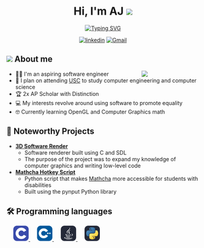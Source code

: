 <h1 align="center">Hi, I'm AJ <img src="https://media.giphy.com/media/hvRJCLFzcasrR4ia7z/giphy.gif" width="35"></h1>
<p align="center">
  <a href="https://git.io/typing-svg"><img src="https://readme-typing-svg.demolab.com?font=Fira+Code&duration=4000&pause=1000&center=true&width=435&lines=Aspiring+Software+Engineer;USC+CompE+and+CS+Student;Love+for+Low+Level+Programming" alt="Typing SVG" /></a>
</p>

<div align="center">
  <a href="https://www.linkedin.com/in/aug-johnson"><img img src="https://custom-icon-badges.demolab.com/badge/LinkedIn-0A66C2?logo=linkedin-white&logoColor=fff" height="25" alt="linkedin"/></a>  <a href="mailto:augustjohnson.py@gmail.com"><img img src="https://img.shields.io/badge/Gmail-D14836?logo=gmail&logoColor=white" height = 25 alt="Gmail"/></a>
</div>

## <img src = "https://i.pinimg.com/originals/3f/7e/4e/3f7e4eff7c96e9fe4b8b4b1ff3f7bdb5.gif" width = 6.5%> About me

<img align="right" src="https://github.com/7oSkaaa/7oSkaaa/blob/main/Images/Right_Side.gif?raw=true" width=30%>

- 👨‍💻 I'm an aspiring software engineer  
- :school: I plan on attending [USC](https://viterbischool.usc.edu/) to study computer engineering and computer science
- :trophy: 2x AP Scholar with Distinction
- :computer: My interests revolve around using software to promote equality
- 🤓 Currently learning OpenGL and Computer Graphics math

## 🥇 Noteworthy Projects

- **[3D Software Render](https://github.com/Ajohnson-py/3D-Software-Renderer/tree/main)**
  - Software renderer built using C and SDL
  - The purpose of the project was to expand my knowledge of computer graphics and writing low-level code
- **[Mathcha Hotkey Script](https://github.com/Ajohnson-py/Mathcha-Keyboard-Shortcuts)**
  - Python script that makes [Mathcha](https://www.mathcha.io/) more accessible for students with disabilities
  - Built using the pynput Python library

## 🛠️ Programming languages
&emsp;
<a href="https://www.cprogramming.com/"> 
  <img alt="C" width=40 src="https://raw.githubusercontent.com/tandpfun/skill-icons/65dea6c4eaca7da319e552c09f4cf5a9a8dab2c8/icons/C.svg">
</a>
&emsp;
<a href="https://www.w3schools.com/cpp/"> 
  <img alt="C++" width=40 src="https://raw.githubusercontent.com/tandpfun/skill-icons/65dea6c4eaca7da319e552c09f4cf5a9a8dab2c8/icons/CPP.svg">
</a> 
&emsp;
<a href="https://www.java.com"> 
  <img alt="Java" width=40 src="https://raw.githubusercontent.com/tandpfun/skill-icons/65dea6c4eaca7da319e552c09f4cf5a9a8dab2c8/icons/Java-Dark.svg">
</a>
&emsp;
<a href="https://www.python.org">
  <img alt="Python" width=40 src="https://raw.githubusercontent.com/tandpfun/skill-icons/65dea6c4eaca7da319e552c09f4cf5a9a8dab2c8/icons/Python-Dark.svg">
</a>
